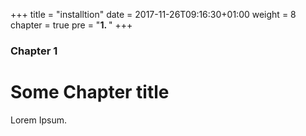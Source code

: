 +++
title = "installtion"
date = 2017-11-26T09:16:30+01:00
weight = 8
chapter = true
pre = "<b>1. </b>"
+++

### Chapter 1

# Some Chapter title

Lorem Ipsum.